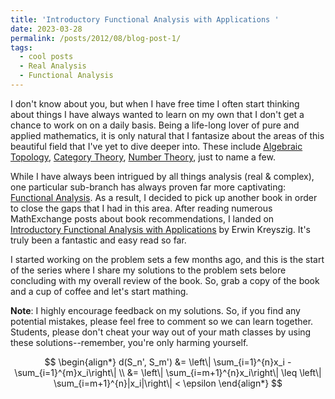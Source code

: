 ```yaml
---
title: 'Introductory Functional Analysis with Applications '
date: 2023-03-28
permalink: /posts/2012/08/blog-post-1/
tags:
  - cool posts
  - Real Analysis
  - Functional Analysis
---
```


I don't know about you, but when I have free time I often start thinking about things I 
have always wanted to learn on my own that I don't get a chance to work on on a daily 
basis. Being a life-long lover of pure and applied mathematics, it is only natural that 
I fantasize about the areas of this beautiful field that I've yet to dive deeper into. 
These include [Algebraic Topology](https://en.wikipedia.org/wiki/Algebraic_topology#:~:text=Algebraic%20topology%20is%20a%20branch,classify%20up%20to%20homotopy%20equivalence.), [Category Theory](https://en.wikipedia.org/wiki/Category_theory), [Number Theory](https://en.wikipedia.org/wiki/Number_theory), just to name a few. 

While I have always been intrigued by all things analysis (real & complex), one particular sub-branch
has always proven far more captivating: [Functional Analysis](https://en.wikipedia.org/wiki/Functional_analysis). As a result, I decided to pick up another book in order to close the gaps 
that I had in this area. After reading numerous MathExchange posts about book recommendations,
I landed on [Introductory Functional Analysis with Applications](https://www.amazon.com/Introductory-Functional-Analysis-Applications-Kreyszig/dp/0471504599) by Erwin Kreyszig. It's truly 
been a fantastic and easy read so far. 

I started working on the problem sets a few months ago, and this is the start of the series 
where I share my solutions to the problem sets belore concluding with my overall review of the 
book. So, grab a copy of the book and a cup of coffee and let's start mathing. 

$\textbf{Note}$: I highly encourage feedback on my solutions. So, if you find any potential mistakes, please
feel free to comment so we can learn together. Students, please don't cheat your way out of your math
classes by using these solutions--remember, you're only harming yourself. 

$$
\begin{align*}
    d(S_n', S_m') &= \left\| \sum_{i=1}^{n}x_i - \sum_{i=1}^{m}x_i\right\| \\
    &= \left\| \sum_{i=m+1}^{n}x_i\right\| \leq \left\| \sum_{i=m+1}^{n}|x_i|\right\| < \epsilon
\end{align*}
$$


